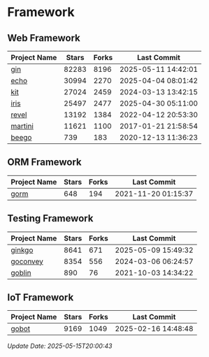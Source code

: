# Framework

## Web Framework
| Project Name | Stars | Forks | Last Commit |
| ------------ | ----- | ----- | ----------- |
| [gin](https://github.com/gin-gonic/gin) | 82283 | 8196 | 2025-05-11 14:42:01 |
| [echo](https://github.com/labstack/echo) | 30994 | 2270 | 2025-04-04 08:01:42 |
| [kit](https://github.com/go-kit/kit) | 27024 | 2459 | 2024-03-13 13:42:15 |
| [iris](https://github.com/kataras/iris) | 25497 | 2477 | 2025-04-30 05:11:00 |
| [revel](https://github.com/revel/revel) | 13192 | 1384 | 2022-04-12 20:53:30 |
| [martini](https://github.com/go-martini/martini) | 11621 | 1100 | 2017-01-21 21:58:54 |
| [beego](https://github.com/astaxie/beego) | 739 | 183 | 2020-12-13 11:36:23 |

## ORM Framework
| Project Name | Stars | Forks | Last Commit |
| ------------ | ----- | ----- | ----------- |
| [gorm](https://github.com/jinzhu/gorm) | 648 | 194 | 2021-11-20 01:15:37 |

## Testing Framework
| Project Name | Stars | Forks | Last Commit |
| ------------ | ----- | ----- | ----------- |
| [ginkgo](https://github.com/onsi/ginkgo) | 8641 | 671 | 2025-05-09 15:49:32 |
| [goconvey](https://github.com/smartystreets/goconvey) | 8354 | 556 | 2024-03-06 06:24:57 |
| [goblin](https://github.com/franela/goblin) | 890 | 76 | 2021-10-03 14:34:22 |

## IoT Framework
| Project Name | Stars | Forks | Last Commit |
| ------------ | ----- | ----- | ----------- |
| [gobot](https://github.com/hybridgroup/gobot) | 9169 | 1049 | 2025-02-16 14:48:48 |

*Update Date: 2025-05-15T20:00:43*